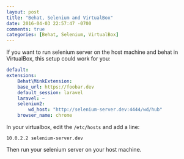 ```yaml
---
layout: post
title: "Behat, Selenium and VirtualBox"
date: 2016-04-03 22:57:47 -0700
comments: true
categories: [Behat, Selenium, VirtualBox]
---
```


If you want to run selenium server on the host machine and behat in VirtualBox, this setup could work for you:

```yaml behat.yml
default:
extensions:
    Behat\MinkExtension:
    base_url: https://foobar.dev
    default_session: laravel
    laravel: ~
    selenium2:
        wd_host: "http://selenium-server.dev:4444/wd/hub"
    browser_name: chrome
```

In your virtualbox, edit the `/etc/hosts` and add a line:

```text /etc/hosts
10.0.2.2 selenium-server.dev 
```

Then run your selenium server on your host machine.
